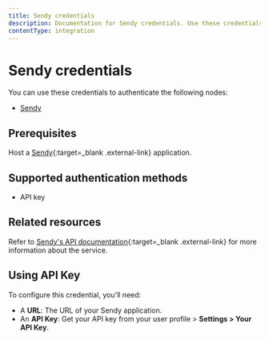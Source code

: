 ```yaml
---
title: Sendy credentials
description: Documentation for Sendy credentials. Use these credentials to authenticate Sendy in n8n, a workflow automation platform.
contentType: integration
---
```


# Sendy credentials

You can use these credentials to authenticate the following nodes:

- [Sendy](/integrations/builtin/app-nodes/n8n-nodes-base.sendy/)

## Prerequisites

Host a [Sendy](https://sendy.co/get-started){:target=_blank .external-link} application.

## Supported authentication methods

- API key

## Related resources

Refer to [Sendy's API documentation](https://sendy.co/api){:target=_blank .external-link} for more information about the service.

## Using API Key

To configure this credential, you'll need:

- A **URL**: The URL of your Sendy application.
- An **API Key**: Get your API key from your user profile > **Settings > Your API Key**.

